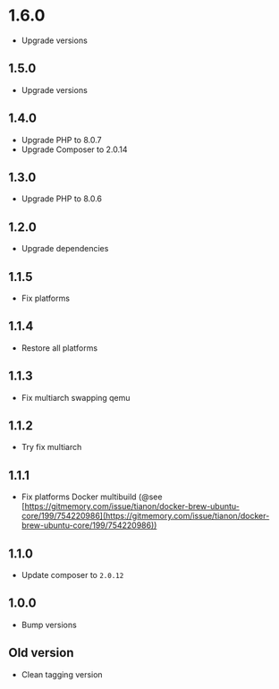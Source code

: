 # 1.6.0
+ Upgrade versions

## 1.5.0
+ Upgrade versions

## 1.4.0
+ Upgrade PHP to 8.0.7
+ Upgrade Composer to 2.0.14

## 1.3.0
+ Upgrade PHP to 8.0.6

## 1.2.0
+ Upgrade dependencies

## 1.1.5
+ Fix platforms

## 1.1.4
+ Restore all platforms

## 1.1.3
+ Fix multiarch swapping qemu

## 1.1.2
+ Try fix multiarch

## 1.1.1
+ Fix platforms Docker multibuild (@see [https://gitmemory.com/issue/tianon/docker-brew-ubuntu-core/199/754220986](https://gitmemory.com/issue/tianon/docker-brew-ubuntu-core/199/754220986))

## 1.1.0
+ Update composer to `2.0.12`

## 1.0.0
+ Bump versions

## Old version
+ Clean tagging version